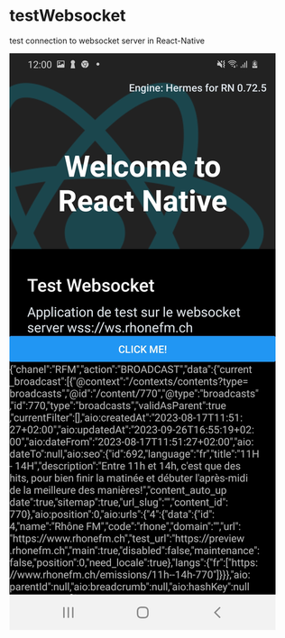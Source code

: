 # testWebsocket
test connection to websocket server in React-Native

![websocket connection](./Screenshot.jpg)
